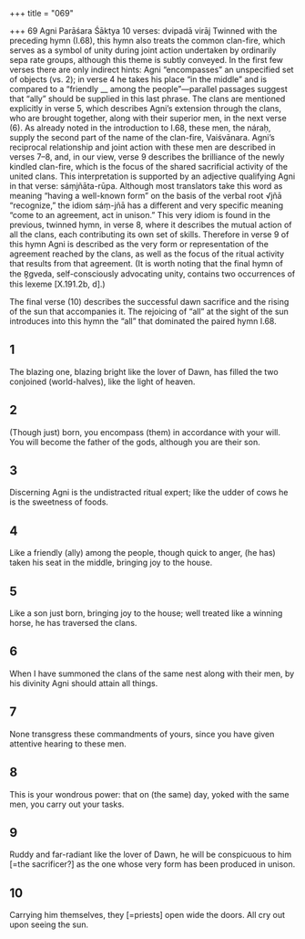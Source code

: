 +++
title = "069"

+++
69
Agni
Parāśara Śāktya
10 verses: dvipadā virāj
Twinned with the preceding hymn (I.68), this hymn also treats the common clan-fire,  which serves as a symbol of unity during joint action undertaken by ordinarily sepa rate groups, although this theme is subtly conveyed. In the first few verses there are  only indirect hints: Agni “encompasses” an unspecified set of objects (vs. 2); in verse  4 he takes his place “in the middle” and is compared to a “friendly __ among the  people”—parallel passages suggest that “ally” should be supplied in this last phrase.
The clans are mentioned explicitly in verse 5, which describes Agni’s extension  through the clans, who are brought together, along with their superior men, in the  next verse (6). As already noted in the introduction to I.68, these men, the náraḥ,  supply the second part of the name of the clan-fire, Vaiśvānara. Agni’s reciprocal  relationship and joint action with these men are described in verses 7–8, and, in  our view, verse 9 describes the brilliance of the newly kindled clan-fire, which is  the focus of the shared sacrificial activity of the united clans. This interpretation is  supported by an adjective qualifying Agni in that verse: sáṃjñāta-rūpa. Although  most translators take this word as meaning “having a well-known form” on the  basis of the verbal root √jñā “recognize,” the idiom sáṃ-jñā has a different and very  specific meaning “come to an agreement, act in unison.” This very idiom is found in  the previous, twinned hymn, in verse 8, where it describes the mutual action of all  the clans, each contributing its own set of skills. Therefore in verse 9 of this hymn  Agni is described as the very form or representation of the agreement reached by  the clans, as well as the focus of the ritual activity that results from that agreement.  (It is worth noting that the final hymn of the R̥gveda, self-consciously advocating  unity, contains two occurrences of this lexeme [X.191.2b, d].)

The final verse (10) describes the successful dawn sacrifice and the rising of the  sun that accompanies it. The rejoicing of “all” at the sight of the sun introduces  into this hymn the “all” that dominated the paired hymn I.68.
## 1
The blazing one, blazing bright like the lover of Dawn,
has filled the two conjoined (world-halves), like the light of heaven.
## 2
(Though just) born, you encompass (them) in accordance with your will. You will become the father of the gods, although you are their son.
## 3
Discerning Agni is the undistracted ritual expert;
like the udder of cows he is the sweetness of foods.
## 4
Like a friendly (ally) among the people, though quick to anger,
(he has) taken his seat in the middle, bringing joy to the house.
## 5
Like a son just born, bringing joy to the house;
well treated like a winning horse, he has traversed the clans.
## 6
When I have summoned the clans of the same nest along with their men, by his divinity Agni should attain all things.
## 7
None transgress these commandments of yours,
since you have given attentive hearing to these men.
## 8
This is your wondrous power: that on (the same) day,
yoked with the same men, you carry out your tasks.
## 9
Ruddy and far-radiant like the lover of Dawn,
he will be conspicuous to him [=the sacrificer?] as the one whose very  form has been produced in unison.
## 10
Carrying him themselves, they [=priests] open wide the doors.
All cry out upon seeing the sun.